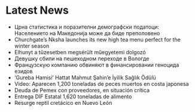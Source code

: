 # Latest News
-  Црна статистика и поразителни демографски податоци: Населението на Македонија може да биде преполовено
-  Churchgate’s Nksha launches its new high tea menu perfect for the winter season
-  Elhunyt a tűzesetben megsérült műegyetemi dolgozó
-  Девушку сбили на пешеходном переходе в Вологде
-  Французскую компанию обвиняют в финансировании геноцида езидов
-  ‘Gureba Hamisi’ Hattat Mahmut Şahin’e İyilik Sağlık Ödülü
-  Video: Aparecen 1,200 toneladas de peces muertos en costa japonesa
-  Deuda de Pemex con proveedores, en situación crítica
-  Entrega DIF Estatal 1,620 toneladas de alimento
-  Resurge reptil cretácico en Nuevo León
